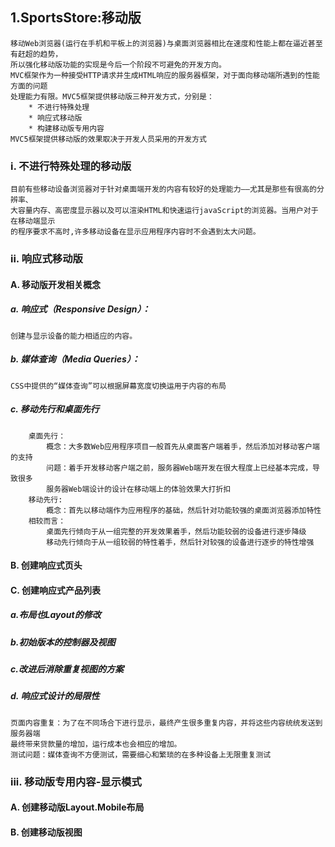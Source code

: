 ## 1.SportsStore:移动版
    移动Web浏览器(运行在手机和平板上的浏览器)与桌面浏览器相比在速度和性能上都在逼近甚至有赶超的趋势，
    所以强化移动版功能的实现是今后一个阶段不可避免的开发方向。
    MVC框架作为一种接受HTTP请求并生成HTML响应的服务器框架，对于面向移动端所遇到的性能方面的问题
    处理能力有限。MVC5框架提供移动版三种开发方式，分别是：
        * 不进行特殊处理
        * 响应式移动版
        * 构建移动版专用内容
    MVC5框架提供移动版的效果取决于开发人员采用的开发方式

### i. 不进行特殊处理的移动版
    目前有些移动设备浏览器对于针对桌面端开发的内容有较好的处理能力——尤其是那些有很高的分辨率、
    大容量内存、高密度显示器以及可以渲染HTML和快速运行javaScript的浏览器。当用户对于在移动端显示
    的程序要求不高时,许多移动设备在显示应用程序内容时不会遇到太大问题。

### ii. 响应式移动版
#### A. 移动版开发相关概念
##### a. 响应式（Responsive Design）：
    创建与显示设备的能力相适应的内容。
##### b. 媒体查询（Media Queries）：
    CSS中提供的“媒体查询”可以根据屏幕宽度切换运用于内容的布局
##### c. 移动先行和桌面先行
        桌面先行：
            概念：大多数Web应用程序项目一般首先从桌面客户端着手，然后添加对移动客户端的支持
            问题：着手开发移动客户端之前，服务器Web端开发在很大程度上已经基本完成，导致很多
            服务器Web端设计的设计在移动端上的体验效果大打折扣
        移动先行:
            概念：首先以移动端作为应用程序的基础，然后针对功能较强的桌面浏览器添加特性
        相较而言：
            桌面先行倾向于从一组完整的开发效果着手，然后功能较弱的设备进行逐步降级
            移动先行倾向于从一组较弱的特性着手，然后针对较强的设备进行逐步的特性增强

#### B. 创建响应式页头

#### C. 创建响应式产品列表
##### a.布局也Layout的修改

##### b.初始版本的控制器及视图

##### c.改进后消除重复视图的方案

##### d. 响应式设计的局限性
    页面内容重复：为了在不同场合下进行显示，最终产生很多重复内容，并将这些内容统统发送到服务器端
    最终带来贷款量的增加，运行成本也会相应的增加。
    测试问题：媒体查询不方便测试，需要细心和繁琐的在多种设备上无限重复测试

### iii. 移动版专用内容-显示模式
#### A. 创建移动版Layout.Mobile布局
#### B. 创建移动版视图